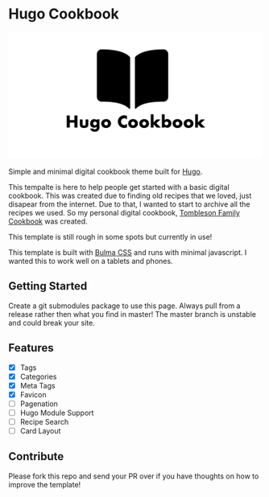 # Hugo Cookbook

![](images/social-preview.png)

Simple and minimal digital cookbook theme built for [Hugo](https://gohugo.io).

This tempalte is here to help people get started with a basic digital cookbook.  This was created due to finding old recipes that we loved, just disapear from the internet.  Due to that, I wanted to start to archive all the recipes we used.  So my personal digital cookbook, [Tombleson Family Cookbook](https://jtom38.github.io/cookbook) was created.

This template is still rough in some spots but currently in use!

This template is built with [Bulma CSS](https://bulma.io) and runs with minimal javascript.  I wanted this to work well on a tablets and phones.

## Getting Started

Create a git submodules package to use this page.  Always pull from a release rather then what you find in master!  The master branch is unstable and could break your site.

## Features

- [x] Tags
- [x] Categories
- [x] Meta Tags
- [x] Favicon
- [ ] Pagenation
- [ ] Hugo Module Support
- [ ] Recipe Search
- [ ] Card Layout

## Contribute

Please fork this repo and send your PR over if you have thoughts on how to improve the template!
